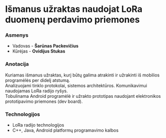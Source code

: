 # Išmanus užraktas naudojat LoRa duomenų perdavimo priemones

### Asmenys
* Vadovas - **Šarūnas Packevičius**
* Kūrėjas - **Ovidijus Stukas**

### Anotacija
Kuriamas išmanus užraktas, kurį būtų galima atrakinti ir užrakinti iš mobilios programėlės per didelį atstumą.\
Analizuojami tinklo protokolai, sistemos architektūros.  Komunikavimui naudojamas LoRa radijo ryšys.\
Tobulinama Android programėlė ir užrakto prototipas naudojant elektronikos prototipavimo priemones (dev board).

### Technologijos
* LoRa radijo technologijos
* C++, Java, Android platformų programavimo kalbos
